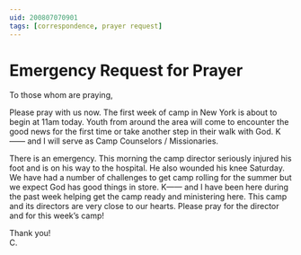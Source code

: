 ```yaml
---
uid: 200807070901
tags: [correspondence, prayer request]
---
```

  
# Emergency Request for Prayer

To those whom are praying,

Please pray with us now. The first week of camp in New York is about to begin at 11am today. Youth from around the area will come to encounter the good news for the first time or take another step in their walk with God. K—— and I will serve as Camp Counselors / Missionaries.

There is an emergency. This morning the camp director seriously injured his foot and is on his way to the hospital. He also wounded his knee Saturday. We have had a number of challenges to get camp rolling for the summer but we expect God has good things in store. K—— and I have been here during the past week helping get the camp ready and ministering here. This camp and its directors are very close to our hearts. Please pray for the director and for this week’s camp!

Thank you!  
C.
